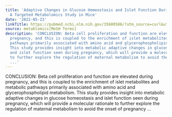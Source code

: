 ```yaml
---
title: 'Adaptive Changes in Glucose Homeostasis and Islet Function During Pregnancy:
  A Targeted Metabolomics Study in Mice'
date: '2022-05-23'
linkTitle: https://pubmed.ncbi.nlm.nih.gov/35600586/?utm_source=curl&utm_medium=rss&utm_campaign=pubmed-2&utm_content=1Zkrxt7ktlCbHBXEV3v65xxSnkSWNsJ1A6Fq3gBniKhGfIUslK&fc=20210907212339&ff=20220524211921&v=2.17.6
source: metablomics[MeSH Terms]
description: 'CONCLUSION: Beta cell proliferation and function are elevated during
  pregnancy, and this is coupled to the enrichment of islet metabolites and metabolic
  pathways primarily associated with amino acid and glycerophospholipid metabolism.
  This study provides insight into metabolic adaptive changes in glucose homeostasis
  and islet function seen during pregnancy, which will provide a molecular rationale
  to further explore the regulation of maternal metabolism to avoid the onset of pregnancy
  ...'
---
```

CONCLUSION: Beta cell proliferation and function are elevated during pregnancy, and this is coupled to the enrichment of islet metabolites and metabolic pathways primarily associated with amino acid and glycerophospholipid metabolism. This study provides insight into metabolic adaptive changes in glucose homeostasis and islet function seen during pregnancy, which will provide a molecular rationale to further explore the regulation of maternal metabolism to avoid the onset of pregnancy ...